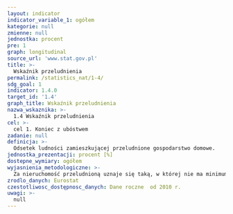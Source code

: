 ```yaml
---
layout: indicator
indicator_variable_1: ogółem
kategorie: null
zmienne: null
jednostka: procent
pre: 1
graph: longitudinal
source_url: 'www.stat.gov.pl'
title: >-
  Wskaźnik przeludnienia
permalink: /statistics_nat/1-4/
sdg_goal: 1
indicator: 1.4.0
target_id: '1.4'
graph_title: Wskaźnik przeludnienia
nazwa_wskaznika: >-
  1.4 Wskaźnik przeludnienia
cel: >-
  cel 1. Koniec z ubóstwem
zadanie: null
definicja: >-
  Odsetek ludności zamieszkującej przeludnione gospodarstwo domowe.
jednostka_prezentacji: procent [%]
dostepne_wymiary: ogółem
wyjasnienia_metodologiczne: >-
  Za nieruchomość przeludnioną uznaje się taką, w której nie ma minimum: jednego pokoju dla gospodarstwa domowego, dodatkowo jednego pokoju dla pary tworzącej gospodarstwo domowe, dodatkowo jednego pokoju dla każdej samotnej osoby pełnoletniej, dodatkowo jednego pokoju dla dwójki dzieci o tej samej płci w wieku od 12 do 17 lat, dodatkowo jednego pokoju dla osoby w wieku od 12 do 17 lat, jeśli nie została uwzględniona w powyższych punktach, dodatkowo jednego pokoju dla dwójki dzieci poniżej 12 roku życia.
zrodlo_danych: Eurostat
czestotliwosc_dostępnosc_danych: Dane roczne  od 2010 r.
uwagi: >-
  null
---
```


